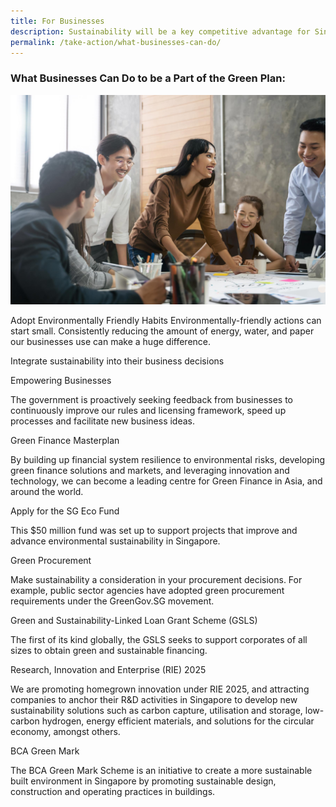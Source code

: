 ```yaml
---
title: For Businesses
description: Sustainability will be a key competitive advantage for Singapore, and present new growth opportunities for businesses as we develop our Green Economy. Learn more about what businesses can do. 
permalink: /take-action/what-businesses-can-do/
---
```


### What Businesses Can Do to be a Part of the Green Plan:

![The Green Plan For Businesses](/images/greenplan/gp_business.jpg)

Adopt Environmentally Friendly Habits
Environmentally-friendly actions can start small. Consistently reducing the amount of energy, water, and paper our businesses use can make a huge difference.

Integrate sustainability into their business decisions

Empowering Businesses

The government is proactively seeking feedback from businesses to continuously improve our rules and licensing framework, speed up processes and facilitate new business ideas.

Green Finance Masterplan

By building up financial system resilience to environmental risks, developing green finance solutions and markets, and leveraging innovation and technology, we can become a leading centre for Green Finance in Asia, and around the world.

Apply for the SG Eco Fund

This $50 million fund was set up to support projects that improve and advance environmental sustainability in Singapore.

Green Procurement

Make sustainability a consideration in your procurement decisions. For example, public sector agencies have adopted green procurement requirements under the GreenGov.SG movement.

Green and Sustainability-Linked Loan Grant Scheme (GSLS)

The first of its kind globally, the GSLS seeks to support corporates of all sizes to obtain green and sustainable financing.

Research, Innovation and Enterprise (RIE) 2025

We are promoting homegrown innovation under RIE 2025, and attracting companies to anchor their R&D activities in Singapore to develop new sustainability solutions such as carbon capture, utilisation and storage, low-carbon hydrogen, energy efficient materials, and solutions for the circular economy, amongst others.

BCA Green Mark

The BCA Green Mark Scheme is an initiative to create a more sustainable built environment in Singapore by promoting sustainable design, construction and operating practices in buildings.
